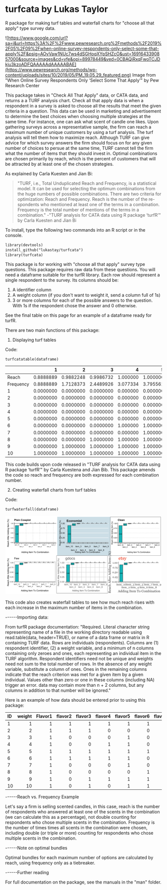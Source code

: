# turfcata by Lukas Taylor
R package for making turf tables and waterfall charts for "choose all that apply" type survey data.

![https://www.google.com/url?sa=i&url=https%3A%2F%2Fwww.pewresearch.org%2Fmethods%2F2019%2F05%2F09%2Fwhen-online-survey-respondents-only-select-some-that-apply%2F&psig=AOvVaw1NUc7ws4dSGHoqXYpSHZcO&ust=1691643390857000&source=images&cd=vfe&opi=89978449&ved=0CBAQjRxqFwoTCJDkju3kzoADFQAAAAAdAAAAABAE](https://www.pewresearch.org/methods/wp-content/uploads/sites/10/2019/05/PM_19.05.29_featured.png)
Image from "When Online Survey Respondents Only ‘Select Some That Apply’" by Pew Research Center

This package takes in "Check All That Apply" data, or CATA data, and returns a a TURF analysis chart. Check all that apply data is when a respondent in a survey is asked to choose all the results that meet the given criteria in a question. This data can be used in marketing and advertisement to determine the best choices when choosing multiple strategies at the same time. For instance, one can ask what scent of candle one likes. Upon gathering surveys across a representative sample, the firm can reach a maximum number of unique customers by using a turf analysis. The turf analysis will tell them how to maximize reach. Although TURF can give advice for which survey answers the firm should focus on for any given number of choices to persue at the same time, TURF cannot tell the firm what the number of items that they should invest in. Optimal combinations are chosen primarily by reach, which is the percent of customers that will be attracted by at least one of the chosen strategies.

As explained by Carla Kuesten and Jian Bi:
> "TURF, i.e., Total Unduplicated Reach and Frequency, is a statistical model. It can be used for selecting the optimum combinations from the huge numbers of possible combinations. There are two criteria for optimization: Reach and Frequency. Reach is the number of the re- spondents who mentioned at least one of the terms in a combination. Frequency is the total number of mentions of the terms in a combination."
> -"TURF analysis for CATA data using R package ‘turfR’" by Carla Kuesten and Jian Bi

To install, type the following two commands into an R script or in the console.

```
library(devtools)
install_github("lukastay/turfcata")
library(turfcata)
```

This package is for working with "choose all that apply" survey type questions. This package requires raw data from these questions. You will need a dataframe suitable for the turfR library. Each row should represent a single respondent to the survey. Its columns should be:

1) A identifier column
2) A weight column (if you don't want to weight it, send a column full of 1s)
3) 3 or more columns for each of the possible answers to the question. With 1s if the respondent chose the answer and 0 otherwise.

See the final table on this page for an example of a dataframe ready for turfR.

There are two main functions of this package:

1) Displaying turf tables

Code:

```
turfcatatable(dataframe)
```

|          |         1|         2|         3|        4|        5|        6|        7|        8|        9|
|:---------|---------:|---------:|---------:|--------:|--------:|--------:|--------:|--------:|--------:|
|Reach     | 0.8888889| 0.9882248| 0.9986732| 1.000000| 1.000000| 1.000000| 1.000000| 1.000000| 1.000000|
|Frequency | 0.8888889| 1.7128373| 2.4489926| 3.077334| 3.795561| 4.268121| 4.618102| 4.948056| 5.133911|
|1         | 0.0000000| 0.0000000| 0.0000000| 0.000000| 0.000000| 0.000000| 0.000000| 0.000000| 0.000000|
|2         | 0.0000000| 0.0000000| 0.0000000| 0.000000| 0.000000| 0.000000| 0.000000| 0.000000| 1.000000|
|3         | 0.0000000| 0.0000000| 0.0000000| 0.000000| 0.000000| 0.000000| 0.000000| 1.000000| 1.000000|
|4         | 0.0000000| 0.0000000| 0.0000000| 0.000000| 0.000000| 0.000000| 1.000000| 1.000000| 1.000000|
|5         | 0.0000000| 0.0000000| 0.0000000| 0.000000| 0.000000| 1.000000| 1.000000| 1.000000| 1.000000|
|6         | 0.0000000| 0.0000000| 0.0000000| 1.000000| 1.000000| 1.000000| 1.000000| 1.000000| 1.000000|
|7         | 0.0000000| 0.0000000| 0.0000000| 0.000000| 1.000000| 1.000000| 1.000000| 1.000000| 1.000000|
|8         | 0.0000000| 0.0000000| 1.0000000| 1.000000| 1.000000| 1.000000| 1.000000| 1.000000| 1.000000|
|9         | 0.0000000| 1.0000000| 1.0000000| 1.000000| 1.000000| 1.000000| 1.000000| 1.000000| 1.000000|
|10        | 1.0000000| 1.0000000| 1.0000000| 1.000000| 1.000000| 1.000000| 1.000000| 1.000000| 1.000000|

This code builds upon code released in "TURF analysis for CATA data using R package ‘turfR’" by Carla Kuestena and Jian Bib. This package amends the code so reach and frequency are both expressed for each combination number.

2) Creating waterfall charts from turf tables

Code:

```
turfwaterfall(dataframe)
```

![waterfall example](waterfall.png?raw=true)

This code also creates waterfall tables to see how much reach rises with each increase in the maximum number of items in the combination.

------Importing data:

From turfR package documentation: "Required. Literal character string representing name of a file in the working directory readable using read.table(data, header=TRUE), or name of a data frame or matrix in R containing TURF data. Rows are individuals (respondents). Columns are (1) respondent identifier, (2) a weight variable, and a minimum of n columns containing only zeroes and ones, each representing an individual item in the TURF algorithm. Respondent identifiers need not be unique and weights need not sum to the total number of rows. In the absence of any weight variable, substitute a column of ones. Ones in the remaining columns indicate that the reach criterion was met for a given item by a given individual. Values other than zero or one in these columns (including NA) trigger an error. data may contain more than n + 2 columns, but any columns in addition to that number will be ignored."

Here is an example of how data should be entered prior to using this package:

 |ID | weight| Flavor1| flavor2| flavor3| flavor4| flavor5| flavor6| flavor7| flavor8|
 |:--|------:|-------:|-------:|-------:|-------:|-------:|-------:|-------:|-------:|
   |1  |      1|       1|       1|       1|       1|       1|       1|       1|       1|
   |2  |      2|       1|       1|       1|       0|       0|       0|       1|       1|
   |3  |      3|       1|       0|       0|       0|       1|       0|       0|       1|
   |4  |      4|       1|       0|       0|       1|       1|       0|       1|       0|
   |5  |      5|       1|       1|       1|       1|       1|       1|       1|       1|
   |6  |      6|       1|       1|       1|       1|       1|       0|       1|       1|
   |7  |      7|       1|       0|       0|       0|       1|       0|       1|       0|
   |8  |      8|       1|       0|       0|       0|       0|       1|       0|       0|
   |9  |      9|       1|       0|       1|       1|       1|       1|       0|       1|
   |10 |     10|       1|       0|       1|       0|       1|       1|       1|       1|

------Reach vs. Frequency Example

Let's say a firm is selling scented candles, in this case, reach is the number of respondents who answered at least one of the scents in the combination (we can calculate this as a percentage), not double counting for respondents who chose multiple scents in the combination. Frequency is the number of times times all scents in the combination were chosen, including double (or triple or more) counting for respondents who chose multiple scents in the combination.

------Note on optimal bundles

Optimal bundles for each maximum number of options are calculated by reach, using frequency only as a tiebreaker.

------Further reading

For full documentation on the package, see the manuals in the "man" folder.
